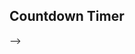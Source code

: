 <script>
import CountdownTimer from '~components/tasks/examples/CountdownTimer.vue'

export default {
  components: {
    CountdownTimer
  }
}
</script>

## Countdown Timer

<div class="showcase">
    <CountdownTimer />
</div>

<!--
```js
const COUNT_START = 10

export default {
  data: () => ({
    count: COUNT_START
  }),

  tasks: (t, { timeout }) => ({
    counter: t(function * () {
      this.count = COUNT_START
      while (this.count > 0) {
        // Pause before each count.
        yield timeout(300)
        --this.count
      }
      this.count = 'DONE'
    })
    // If called again, restart counter.
    .flow('restart')
  })
}
```

```html
<div>
  <div class="countdown-timer ">
    <p> Count: {{ this.count }}</p>
    <button @click="counter.run()"> Start Over </button>
  </div>
</div>
``` --> -->
